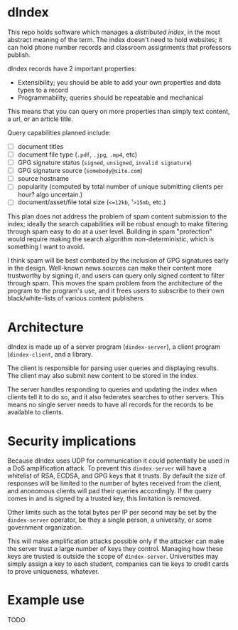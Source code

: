 
# dIndex

This repo holds software which manages a _distributed index_, in the most
abstract meaning of the term. The index doesn't need to hold websites; it can hold
phone number records and classroom assignments that professors publish.

dIndex records have 2 important properties:

  * Extensibility; you should be able to add your own properties and data types to a record
  * Programmability; queries should be repeatable and mechanical

This means that you can query on more properties than simply text content, a url, or an article title.

Query capabilities planned include:

 - [ ] document titles
 - [ ] document file type (`.pdf`, `.jpg`, `.mp4`, etc)
 - [ ] GPG signature status (`signed`, `unsigned`, `invalid signature`)
 - [ ] GPG signature source (`somebody@site.com`)
 - [ ] source hostname
 - [ ] popularity (computed by total number of unique submitting clients per hour? algo uncertain.)
 - [ ] document/asset/file total size (`<=12kb`, '`>15mb`, etc.)

This plan does not address the problem of spam content submission to the index;
ideally the search capabilities will be robust enough to make filtering through
spam easy to do at a user level. Building in spam "protection" would require making
the search algorithm non-deterministic, which is something I want to avoid.

I think spam will be best combated by the inclusion of GPG signatures early in the design.
Well-known news sources can make their content more trustworthy by signing it,
and users can query only signed content to filter through spam.
This moves the spam problem from the architecture of the program to the program's use,
and it frees users to subscribe to their own black/white-lists of various content publishers.
 

# Architecture

dIndex is made up of a server program (`dindex-server`), a client program (`dindex-client`, and a library.

The client is responsible for parsing user queries and displaying results.
The client may also submit new content to be stored in the index.

The server handles responding to queries and updating the index when clients tell it to do so,
and it also federates searches to other servers. This means no single server
needs to have all records for the records to be available to clients.

# Security implications

Because dIndex uses UDP for communication it could potentially be used
in a DoS amplification attack. To prevent this `dindex-server` will have
a whitelist of RSA, ECDSA, and GPG keys that it trusts.
By default the size of responses will be limited to the number of bytes received from the client, and anonomous clients will pad their queries accordingly. If the query comes in and is signed by a trusted key, this limitation is removed.

Other limits such as the total bytes per IP per second may be set by the `dindex-server` operator,
be they a single person, a university, or some government organization.

This will make amplification attacks possible only if the attacker can make the
server trust a large number of keys they control. Managing how these keys are
trusted is outside the scope of `dindex-server`. Universities may simply assign a key to each
student, companies can tie keys to credit cards to prove uniqueness, whatever. 



# Example use

TODO





